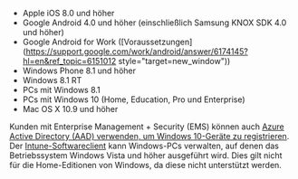 
  - Apple iOS 8.0 und höher
  - Google Android 4.0 und höher (einschließlich Samsung KNOX SDK 4.0 und höher)
  - Google Android for Work ([Voraussetzungen](https://support.google.com/work/android/answer/6174145?hl=en&ref_topic=6151012 style="target=new_window"))
  - Windows Phone 8.1 und höher
  - Windows 8.1 RT
  - PCs mit Windows 8.1
  - PCs mit Windows 10 (Home, Education, Pro und Enterprise)
  - Mac OS X 10.9 und höher

Kunden mit Enterprise Management + Security (EMS) können auch [Azure Active Directory (AAD) verwenden, um Windows 10-Geräte zu registrieren](/intune/deploy-use/set-up-windows-device-management-with-microsoft-intune#azure-active-directory-enrollment). Der [Intune-Softwareclient](/intune/deploy-use/manage-windows-pcs-with-microsoft-intune) kann Windows-PCs verwalten, auf denen das Betriebssystem Windows Vista und höher ausgeführt wird. Dies gilt nicht für die Home-Editionen von Windows, da diese nicht unterstützt werden.  


<!--HONumber=Oct16_HO3-->


